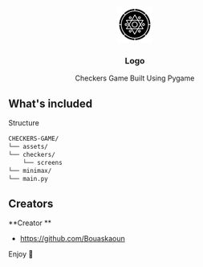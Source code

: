 <p align="center">
  <a href="https://github.com/Bouaskaoun">
    <img src="assets/chinese-checkers-256.png" alt="Logo" width=72 height=72>
  </a>

  <h3 align="center">Logo</h3>

  <p align="center">
    Checkers Game Built Using Pygame
    <br>
  </p>
</p>


## What's included

Structure

```
CHECKERS-GAME/
└── assets/
└── checkers/
    └── screens
└── minimax/
└── main.py

```

## Creators

**Creator **

- <https://github.com/Bouaskaoun>


Enjoy :metal:

